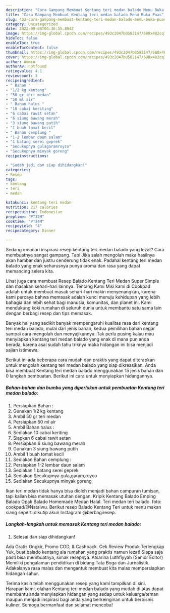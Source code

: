 ```yaml
---
description: "Cara Gampang Membuat Kentang teri medan balado Menu Buka Puas"
title: "Cara Gampang Membuat Kentang teri medan balado Menu Buka Puas"
slug: 433-cara-gampang-membuat-kentang-teri-medan-balado-menu-buka-puas
category: Uncategorized
date: 2022-09-08T04:36:55.894Z
image: https://img-global.cpcdn.com/recipes/493c2047b0582147/680x482cq70/kentang-teri-medan-balado-foto-resep-utama.jpg
hideToc: false
enableToc: true
enableTocContent: false
thumbnail: https://img-global.cpcdn.com/recipes/493c2047b0582147/680x482cq70/kentang-teri-medan-balado-foto-resep-utama.jpg
cover: https://img-global.cpcdn.com/recipes/493c2047b0582147/680x482cq70/kentang-teri-medan-balado-foto-resep-utama.jpg
author: Admin
authorAv: notfound
ratingvalue: 4.1
reviewcount: 3
recipeingredient:
- " Bahan "
- "1/2 kg kentang"
- "50 gr teri medan"
- "50 ml air"
- " Bahan halus "
- "10 cabai keriting"
- "6 cabai rawit setan"
- "6 siung bawang merah"
- "3 siung bawang putih"
- "1 buah tomat kecil"
- " Bahan cemplung "
- "1-2 lembar daun salam"
- "1 batang serei geprek"
- "Secukupnya gulagaramroyco"
- "Secukupnya minyak goreng"
recipeinstructions:

- "Sudah jadi dan siap dihidangkan!"
categories:
- Resep
tags:
- kentang
- teri
- medan

katakunci: kentang teri medan 
nutrition: 217 calories
recipecuisine: Indonesian
preptime: "PT32M"
cooktime: "PT34M"
recipeyield: "4"
recipecategory: Dinner

---
```



Sedang mencari inspirasi resep kentang teri medan balado yang lezat? Cara membuatnya sangat gampang. Tapi Jika salah mengolah maka hasilnya akan hambar dan justru cenderung tidak enak. Padahal kentang teri medan balado yang enak seharusnya punya aroma dan rasa yang dapat memancing selera kita.


Lihat juga cara membuat Resep Balado Kentang Teri Medan Super Simple dan masakan sehari-hari lainnya. Tentang Kami Misi kami di Cookpad adalah untuk membuat masak sehari-hari makin menyenangkan, karena kami percaya bahwa memasak adalah kunci menuju kehidupan yang lebih bahagia dan lebih sehat bagi manusia, komunitas, dan planet ini. Kami mendukung koki rumahan di seluruh dunia untuk membantu satu sama lain dengan berbagi resep dan tips memasak.

Banyak hal yang sedikit banyak mempengaruhi kualitas rasa dari kentang teri medan balado, mulai dari jenis bahan, kedua pemilihan bahan segar sampai cara mengolah dan menyajikannya. Tak perlu pusing kalau mau menyiapkan kentang teri medan balado yang enak di mana pun anda berada, karena asal sudah tahu triknya maka hidangan ini bisa menjadi sajian istimewa.


Berikut ini ada beberapa cara mudah dan praktis yang dapat diterapkan untuk mengolah kentang teri medan balado yang siap dikreasikan. Anda bisa membuat Kentang teri medan balado menggunakan 15 jenis bahan dan 0 langkah pembuatan. Berikut ini cara untuk menyiapkan hidangannya.

<!--inarticleads1-->

##### Bahan-bahan dan bumbu yang diperlukan untuk pembuatan Kentang teri medan balado:

1. Persiapkan  Bahan :
1. Gunakan 1/2 kg kentang
1. Ambil 50 gr teri medan
1. Persiapkan 50 ml air
1. Ambil  Bahan halus :
1. Sediakan 10 cabai keriting
1. Siapkan 6 cabai rawit setan
1. Persiapkan 6 siung bawang merah
1. Gunakan 3 siung bawang putih
1. Ambil 1 buah tomat kecil
1. Sediakan  Bahan cemplung :
1. Persiapkan 1-2 lembar daun salam
1. Sediakan 1 batang serei geprek
1. Sediakan Secukupnya gula,garam,royco
1. Sediakan Secukupnya minyak goreng


Ikan teri medan tidak hanya bisa dioleh menjadi bahan campuran tumisan, tapi kalian bisa memasak utuhan dengan. Kripik Kentang Balado Emping Balado Opak Balado Homemade Medan Halal. Teri medan teri balado. foto: cookpad/@Natalwu. Berikut resep Balado Kentang Teri untuk menu makan siang seperti dikutip akun Instagram @berbagiresep. 

<!--inarticleads2-->

##### Langkah-langkah untuk memasak Kentang teri medan balado:


1. Selesai dan siap dihidangkan!

Ada Gratis Ongkir, Promo COD, &amp; Cashback. Cek Review Produk Terlengkap Yuk, buat balado kentang ala rumahan yang praktis namun lezat! Siapa saja pasti bisa membuatnya, simak resepnya. Atsarina Luthfiyyah (Senior Editor) Memiliki pengalaman pendidikan di bidang Tata Boga dan Jurnalistik. Adakalanya rasa malas dan mengantuk membuat kita malas mempersiapkan hidangan sahur. 

Terima kasih telah menggunakan resep yang kami tampilkan di sini. Harapan kami, olahan Kentang teri medan balado yang mudah di atas dapat membantu anda menyiapkan hidangan yang sedap untuk keluarga/teman maupun menjadi inspirasi bagi anda yang berkeinginan untuk berbisnis kuliner. Semoga bermanfaat dan selamat mencoba!
